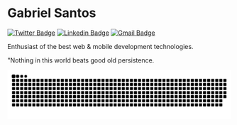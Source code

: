 # Gabriel Santos


[![Twitter Badge](https://img.shields.io/badge/-@bieltrue95-6633cc?style=flat-square&labelColor=6633cc&logo=twitter&logoColor=white&link=https://twitter.com/bieltrue95)](https://twitter.com/bieltrue95) 
[![Linkedin Badge](https://img.shields.io/badge/-Gabriel%20Santos-6633cc?style=flat-square&logo=Linkedin&logoColor=white&link=https://www.linkedin.com/in/gabriel-jos%C3%A9-dos-santos-3171891b1/)](https://www.linkedin.com/in/gabriel-jos%C3%A9-dos-santos-3171891b1/) 
[![Gmail Badge](https://img.shields.io/badge/-devgtrue@gmail.com-6633cc?style=flat-square&logo=Gmail&logoColor=white&link=mailto:devgtrue@gmail.com)](mailto:devgtrue@gmail.com)

Enthusiast of the best web & mobile development technologies.

"Nothing in this world beats good old persistence. 

 ![Snake animation](https://github.com/bieltrue95/bieltrue95/blob/output/github-contribution-grid-snake.svg)
